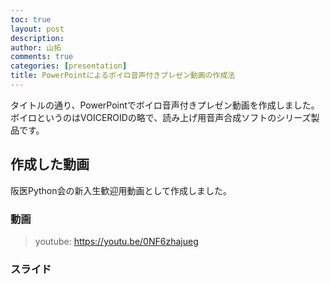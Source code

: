 ```yaml
---
toc: true
layout: post
description: 
author: 山拓
comments: true
categories: [presentation]
title: PowerPointによるボイロ音声付きプレゼン動画の作成法
---
```


タイトルの通り、PowerPointでボイロ音声付きプレゼン動画を作成しました。ボイロというのはVOICEROIDの略で、読み上げ用音声合成ソフトのシリーズ製品です。

## 作成した動画
阪医Python会の新入生歓迎用動画として作成しました。

### 動画
> youtube: https://youtu.be/0NF6zhajueg

### スライド
<script async class="speakerdeck-embed" data-id="4eb92fd774f0446ea4d40e103c3ad188" data-ratio="1.77777777777778" src="//speakerdeck.com/assets/embed.js"></script>